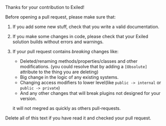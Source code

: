 Thanks for your contribution to Exiled!

Before opening a pull request, please make sure that:

1. If you add some new stuff, check that you write a valid documentation.
2. If you make some changes in code, please check that your Exiled solution builds without errors and warnings.
3. If your pull request contains *breaking* changes like:
    * Deleted/renaming methods/properties/classes and other modifications.
        (you could resolve that by adding a `[Obsolute]` attribute to the thing you are deleting)
    * Big change in the logic of any existing systems.
    * Changing access modifiers to lower level(like `public -> internal` or `public -> private`)
    * And any other changes that will break plugins not designed for your version.

    it will not megred as quickly as others pull-requests.

Delete all of this text if you have read it and checked your pull request.